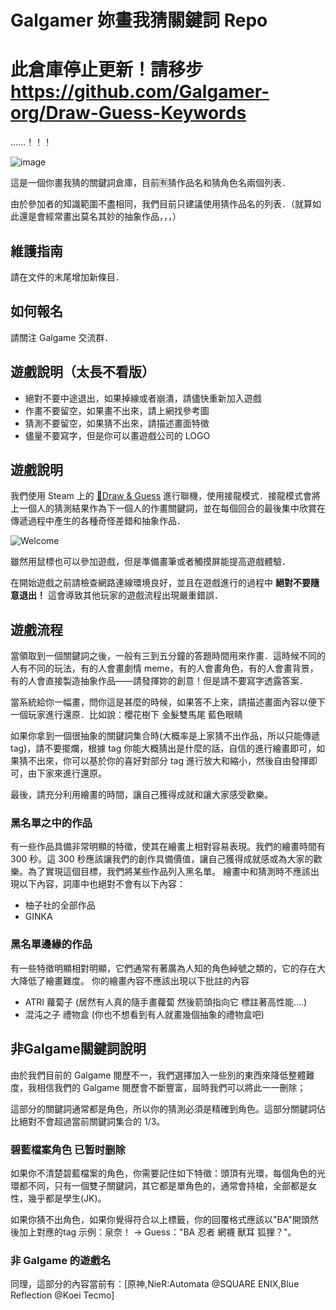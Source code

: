 # Galgamer 妳畫我猜關鍵詞 Repo

# 此倉庫停止更新！請移步 https://github.com/Galgamer-org/Draw-Guess-Keywords

……！！！


![image](https://github.com/sena-himeno/Draw-Guess_words/assets/66236255/4af8af3d-8837-47ef-95f3-41fdbfceac03)

這是一個你畫我猜的關鍵詞倉庫，目前🈶️猜作品名和猜角色名兩個列表．

由於參加者的知識範圍不盡相同，我們目前只建議使用猜作品名的列表．（就算如此還是會經常畫出莫名其妙的抽象作品，，，）

## 維護指南

請在文件的末尾增加新條目．

## 如何報名

請關注 Galgame 交流群．

## 遊戲說明（太長不看版）

 - 絕對不要中途退出，如果掉線或者崩潰，請儘快重新加入遊戲
 - 作畫不要留空，如果畫不出來，請上網找參考圖
 - 猜測不要留空，如果猜不出來，請描述畫面特徵
 - 儘量不要寫字，但是你可以畫遊戲公司的 LOGO

## 遊戲說明

我們使用 Steam 上的 [🔗Draw & Guess](https://store.steampowered.com/app/1483870/Draw__Guess/) 進行聯機，使用接龍模式．接龍模式會將上一個人的猜測結果作為下一個人的作畫關鍵詞，並在每個回合的最後集中欣賞在傳遞過程中產生的各種奇怪差錯和抽象作品．

![Welcome](https://github.com/sena-himeno/Draw-Guess_words/assets/66236255/e87b5a25-8a00-4c57-bceb-97cd7cec0a2f)

雖然用鼠標也可以參加遊戲，但是準備畫筆或者觸摸屏能提高遊戲體驗．

在開始遊戲之前請檢查網路連線環境良好，並且在遊戲進行的過程中 **絕對不要隨意退出！** 這會導致其他玩家的遊戲流程出現嚴重錯誤．

## 遊戲流程

當領取到一個關鍵詞之後，一般有三到五分鐘的答題時間用來作畫．這時候不同的人有不同的玩法，有的人會畫劇情 meme，有的人會畫角色，有的人會畫背景，有的人會直接製造抽象作品——請發揮妳的創意！但是請不要寫字透露答案．

當系統給你一幅畫，問你這是甚麼的時候，如果答不上來，請描述畫面內容以便下一個玩家進行還原．比如說：櫻花樹下 金髮雙馬尾 藍色眼睛

如果你拿到一個很抽象的關鍵詞集合時(大概率是上家猜不出作品，所以只能傳遞 tag)，請不要擺爛，根據 tag 你能大概猜出是什麼的話，自信的進行繪畫即可，如果猜不出來，你可以基於你的喜好對部分 tag 進行放大和縮小，然後自由發揮即可，由下家來進行還原。

最後，請充分利用繪畫的時間，讓自己獲得成就和讓大家感受歡樂。

### 黑名單之中的作品

有一些作品具備非常明顯的特徵，使其在繪畫上相對容易表現。我們的繪畫時間有 300 秒。這 300 秒應該讓我們的創作具備價值，讓自己獲得成就感或為大家的歡樂。為了實現這個目標，我們將某些作品列入黑名單。
繪畫中和猜測時不應該出現以下內容，詞庫中也絕對不會有以下內容：

- 柚子社的全部作品
- GINKA

### 黑名單邊緣的作品


有一些特徵明顯相對明顯，它們通常有著廣為人知的角色綽號之類的，它的存在大大降低了繪畫難度。
你的繪畫內容不應該出現以下批註的內容

- ATRI 蘿蔔子 (居然有人真的隨手畫蘿蔔 然後箭頭指向它 標註著高性能....) 
- 混沌之子 禮物盒 (你也不想看到有人就畫幾個抽象的禮物盒吧)

## 非Galgame關鍵詞說明

由於我們目前的 Galgame 閱歷不一，我們選擇加入一些別的東西來降低整體難度，我相信我們的 Galgame 閱歷會不斷豐富，屆時我們可以將此一一刪除；

這部分的關鍵詞通常都是角色，所以你的猜測必須是精確到角色。這部分關鍵詞佔比絕對不會超過當前關鍵詞集合的 1/3。

### 碧藍檔案角色 已暂时删除

如果你不清楚碧藍檔案的角色，你需要記住如下特徵：頭頂有光環，每個角色的光環都不同，只有一個雙子關鍵詞，其它都是單角色的，通常會持槍，全部都是女性，幾乎都是學生(JK)。

如果你猜不出角色，如果你覺得符合以上標籤，你的回覆格式應該以"BA"開頭然後加上對應的tag
示例：泉奈！ -> Guess："BA 忍者  網襪 獸耳 狐狸？"。


### 非 Galgame 的遊戲名

同理，這部分的內容當前有：[原神,NieR:Automata @SQUARE ENIX,Blue Reflection @Koei Tecmo]
